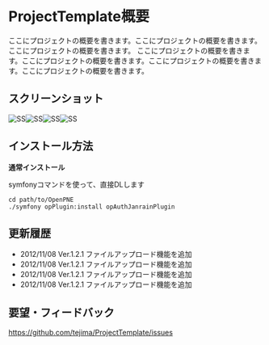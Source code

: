 ProjectTemplate概要
======================
ここにプロジェクトの概要を書きます。ここにプロジェクトの概要を書きます。ここにプロジェクトの概要を書きます。
ここにプロジェクトの概要を書きます。ここにプロジェクトの概要を書きます。ここにプロジェクトの概要を書きます。ここにプロジェクトの概要を書きます。

スクリーンショット
------

![SS](http://p.pne.jp/it/?w=200&h=150)![SS](http://p.pne.jp/it/?w=200&h=150)![SS](http://p.pne.jp/it/?w=200&h=150)![SS](http://p.pne.jp/it/?w=200&h=150)

 
インストール方法
----------------

**通常インストール**

symfonyコマンドを使って、直接DLします

    cd path/to/OpenPNE
    ./symfony opPlugin:install opAuthJanrainPlugin

更新履歴
--------

 * 2012/11/08 Ver.1.2.1 ファイルアップロード機能を追加
 * 2012/11/08 Ver.1.2.1 ファイルアップロード機能を追加
 * 2012/11/08 Ver.1.2.1 ファイルアップロード機能を追加
 * 2012/11/08 Ver.1.2.1 ファイルアップロード機能を追加

  
要望・フィードバック
----------
https://github.com/tejima/ProjectTemplate/issues
